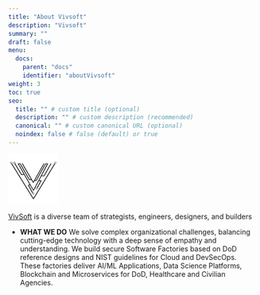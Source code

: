 ```yaml
---
title: "About Vivsoft"
description: "Vivsoft"
summary: ""
draft: false
menu:
  docs:
    parent: "docs"
    identifier: "aboutVivsoft"
weight: 3
toc: true
seo:
  title: "" # custom title (optional)
  description: "" # custom description (recommended)
  canonical: "" # custom canonical URL (optional)
  noindex: false # false (default) or true
---
```


<picture><img src="/images/emma/vivsoft-logo.jpg" alt="Vivsoft Logo" width="20%" height="20%"></img></picture>

[VivSoft](https://www.vivsoft.io/) is a diverse team of strategists, engineers, designers, and builders

- **WHAT WE DO**
We solve complex organizational challenges, balancing cutting-edge technology with a deep sense of empathy and understanding. We build secure Software Factories based on DoD reference designs and NIST guidelines for Cloud and DevSecOps. These factories deliver AI/ML Applications, Data Science Platforms, Blockchain and Microservices for DoD, Healthcare and Civilian Agencies.
